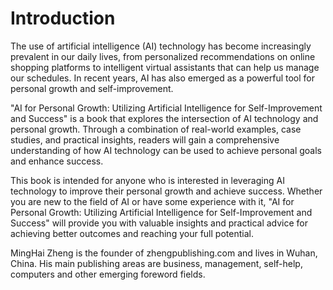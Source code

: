 # Introduction

The use of artificial intelligence (AI) technology has become increasingly prevalent in our daily lives, from personalized recommendations on online shopping platforms to intelligent virtual assistants that can help us manage our schedules. In recent years, AI has also emerged as a powerful tool for personal growth and self-improvement.

"AI for Personal Growth: Utilizing Artificial Intelligence for Self-Improvement and Success" is a book that explores the intersection of AI technology and personal growth. Through a combination of real-world examples, case studies, and practical insights, readers will gain a comprehensive understanding of how AI technology can be used to achieve personal goals and enhance success.

This book is intended for anyone who is interested in leveraging AI technology to improve their personal growth and achieve success. Whether you are new to the field of AI or have some experience with it, "AI for Personal Growth: Utilizing Artificial Intelligence for Self-Improvement and Success" will provide you with valuable insights and practical advice for achieving better outcomes and reaching your full potential.

MingHai Zheng is the founder of zhengpublishing.com and lives in Wuhan, China. His main publishing areas are business, management, self-help, computers and other emerging foreword fields.

